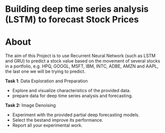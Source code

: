 # Building deep time series analysis (LSTM) to forecast Stock Prices


# About

The aim of this Project is to use Recurrent Neural Network (such as LSTM and GRU) to predict a stock value based on the movement of several stocks in a portfolio, e.g. HPQ, GOOGL, MSFT, IBM, INTC, ADBE, AMZN and AAPL, the last one we will be trying to predict. 

**Task 1**: Data Exploration and Preparation 
* Explore and visualize characteristics of the provided data. 
* prepare data for deep time series analysis and forecasting.

**Task 2:** Image Denoising  
* Experiment with the provided partial deep forecasting models.
* Select the bestand improve its performance.
* Report all your experimental work.
